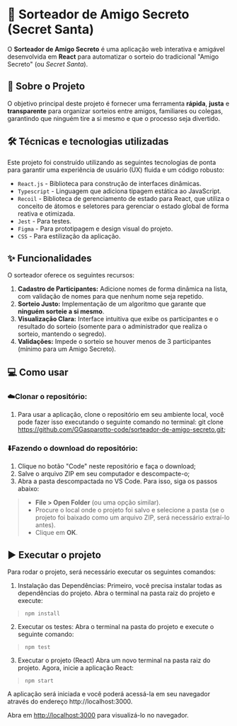 # 🎁 Sorteador de Amigo Secreto (Secret Santa)

O **Sorteador de Amigo Secreto** é uma aplicação web interativa e amigável desenvolvida em **React** para automatizar o sorteio do tradicional "Amigo Secreto" (ou *Secret Santa*).

## 📝 Sobre o Projeto

O objetivo principal deste projeto é fornecer uma ferramenta **rápida**, **justa** e **transparente** para organizar sorteios entre amigos, familiares ou colegas, garantindo que ninguém tire a si mesmo e que o processo seja divertido.

## 🛠️ Técnicas e tecnologias utilizadas

Este projeto foi construído utilizando as seguintes tecnologias de ponta para garantir uma experiência de usuário (UX) fluida e um código robusto:

- `React.js` - Biblioteca para construção de interfaces dinâmicas.
- `Typescript` - Linguagem que adiciona tipagem estática ao JavaScript.
- `Recoil` - Biblioteca de gerenciamento de estado para React, que utiliza o conceito de átomos e seletores para gerenciar o estado global de forma reativa e otimizada.
- `Jest` - Para testes.
- `Figma` - Para prototipagem e design visual do projeto.
- `CSS` - Para estilização da aplicação.

## ✨ Funcionalidades

O sorteador oferece os seguintes recursos:

1.  **Cadastro de Participantes:** Adicione nomes de forma dinâmica na lista, com validação de nomes para que nenhum nome seja repetido.
2.  **Sorteio Justo:** Implementação de um algoritmo que garante que **ninguém sorteie a si mesmo**.
3.  **Visualização Clara:** Interface intuitiva que exibe os participantes e o resultado do sorteio (somente para o administrador que realiza o sorteio, mantendo o segredo).
4.  **Validações:** Impede o sorteio se houver menos de 3 participantes (mínimo para um Amigo Secreto).

## 💻 Como usar
### ☁️Clonar o repositório:
1. Para usar a aplicação, clone o repositório em seu ambiente local, você pode fazer isso executando o seguinte comando no terminal: git clone https://github.com/GGasparotto-code/sorteador-de-amigo-secreto.git;

### ⬇️Fazendo o download do repositório:
1. Clique no botão "Code" neste repositório e faça o download;
2. Salve o arquivo ZIP em seu computador e descompacte-o;
3. Abra a pasta descompactada no VS Code. Para isso, siga os passos abaixo:

> - **File > Open Folder** (ou uma opção similar).
> - Procure o local onde o projeto foi salvo e selecione a pasta (se o projeto foi baixado como um arquivo ZIP, será necessário extraí-lo antes).
> - Clique em **OK**.

## ▶️ Executar o projeto
Para rodar o projeto, será necessário executar os seguintes comandos:

1. Instalação das Dependências:
Primeiro, você precisa instalar todas as dependências do projeto. Abra o terminal na pasta raiz do projeto e execute:
> ```npm install```

2. Executar os testes:
Abra o terminal na pasta do projeto e execute o seguinte comando:
> ```npm test```

3. Executar o projeto (React)
Abra um novo terminal na pasta raiz do projeto. Agora, inicie a aplicação React:
> ```npm start```

A aplicação será iniciada e você poderá acessá-la em seu navegador através do endereço http://localhost:3000.

Abra em [http://localhost:3000](http://localhost:3000) para visualizá-lo no navegador.
